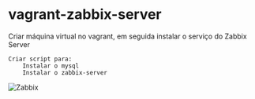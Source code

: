 # vagrant-zabbix-server

Criar máquina virtual no vagrant, em seguida instalar o serviço do Zabbix Server

    Criar script para:
        Instalar o mysql
        Instalar o zabbix-server
![Zabbix](https://github.com/IgorAntoniomk/vagrant-zabbix-server/assets/119332742/f3ea3ce0-06f4-44ce-ad3d-9fadefd016ac)

